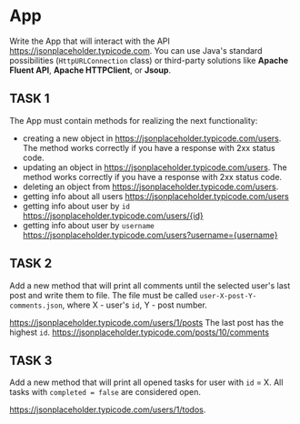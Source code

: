 # App

Write the App that will interact with the API https://jsonplaceholder.typicode.com.
You can use Java's standard possibilities (`HttpURLConnection` class) or third-party solutions like **Apache Fluent API**, **Apache HTTPClient**, or **Jsoup**. 

## TASK 1

The App must contain methods for realizing the next functionality:
 - creating a new object in https://jsonplaceholder.typicode.com/users. The method works correctly if you have a response with 2xx status code.
 - updating an object in https://jsonplaceholder.typicode.com/users. The method works correctly if you have a response with 2xx status code.
 - deleting an object from https://jsonplaceholder.typicode.com/users.
 - getting info about all users https://jsonplaceholder.typicode.com/users
 - getting info about user by `id` https://jsonplaceholder.typicode.com/users/{id}
 - getting info about user by `username` https://jsonplaceholder.typicode.com/users?username={username}

## TASK 2

Add a new method that will print all comments until the selected user's last post and write them to file.
The file must be called `user-X-post-Y-comments.json`, where Х - user's `id`, Y - post number.

https://jsonplaceholder.typicode.com/users/1/posts The last post has the highest `id`.
https://jsonplaceholder.typicode.com/posts/10/comments

## TASK 3

Add a new method that will print all opened tasks for user with `id` = X. All tasks with `completed = false` are considered open.

https://jsonplaceholder.typicode.com/users/1/todos.